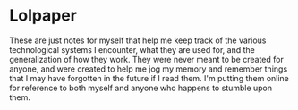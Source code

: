 Lolpaper
========

These are just notes for myself that help me keep track of the various technological systems I encounter, 
what they are used for, and the generalization of how they work. They were never meant to be created for anyone,
and were created to help me jog my memory and remember things that I may have forgotten in the future if I read them.
I'm putting them online for reference to both myself and anyone who happens to stumble upon them. 